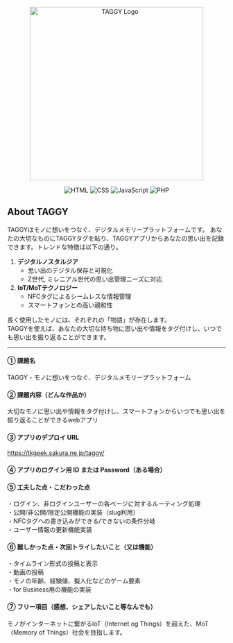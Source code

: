 <p align="center"><a href="https://tkgeek.sakura.ne.jp/taggy/" target="_blank"><img src="https://tkgeek.sakura.ne.jp/taggy/public/assets/images/taggy_logo.svg" width="400" alt="TAGGY Logo"></a></p>
<p align="center">
  <img src="https://img.shields.io/badge/HTML5-%23E34F26.svg?style=for-the-badge&logo=html5&logoColor=white" alt="HTML">
  <img src="https://img.shields.io/badge/CSS3-%231572B6.svg?style=for-the-badge&logo=css3&logoColor=white" alt="CSS">
  <img src="https://img.shields.io/badge/JavaScript-%23F7DF1E.svg?style=for-the-badge&logo=javascript&logoColor=black" alt="JavaScript">
  <img src="https://img.shields.io/badge/PHP-%23777BB4.svg?style=for-the-badge&logo=php&logoColor=white" alt="PHP">
</p>

## About TAGGY

TAGGYはモノに想いをつなぐ、デジタルメモリープラットフォームです。
あなたの大切なものにTAGGYタグを貼り、TAGGYアプリからあなたの思い出を記録できます。トレンドな特徴は以下の通り。
1. **デジタルノスタルジア**
    - 思い出のデジタル保存と可視化
    - Z世代, ミレニアル世代の思い出管理ニーズに対応
2. **IoT/MoTテクノロジー**
    - NFCタグによるシームレスな情報管理
    - スマートフォンとの高い親和性

長く使用したモノには、それぞれの「物語」が存在します。  
TAGGYを使えば、あなたの大切な持ち物に思い出や情報をタグ付けし、いつでも思い出を振り返ることができます。

---
#### ① 課題名
TAGGY - モノに想いをつなぐ、デジタルメモリープラットフォーム

#### ② 課題内容（どんな作品か）

大切なモノに思い出や情報をタグ付けし、スマートフォンからいつでも思い出を振り返ることができるwebアプリ

#### ③ アプリのデプロイ URL
https://tkgeek.sakura.ne.jp/taggy/

#### ④ アプリのログイン用 ID または Password（ある場合）

#### ⑤ 工夫した点・こだわった点
・ログイン、非ログインユーザーの各ページに対するルーティング処理  
・公開/非公開/限定公開機能の実装（slug利用）  
・NFCタグへの書き込みができる/できないの条件分岐  
・ユーザー情報の更新機能実装  

#### ⑥ 難しかった点・次回トライしたいこと（又は機能）

・タイムライン形式の投稿と表示  
・動画の投稿  
・モノの年齢、経験値、擬人化などのゲーム要素  
・for Business用の機能の実装  

#### ⑦ フリー項目（感想、シェアしたいこと等なんでも）

モノがインターネットに繋がるIoT（Internet og Things）を超えた、MoT（Memory of Things）社会を目指します。
